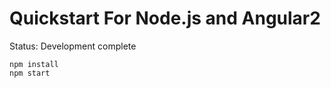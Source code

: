 Quickstart For Node.js and Angular2
========================
Status: Development complete


```
npm install
npm start
```
